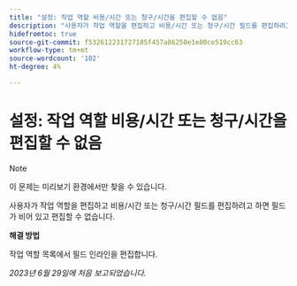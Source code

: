 ```yaml
---
title: "설정: 작업 역할 비용/시간 또는 청구/시간을 편집할 수 없음"
description: "사용자가 작업 역할을 편집하고 비용/시간 또는 청구/시간 필드를 편집하려고 하면 필드가 비어 있고 편집할 수 없습니다."
hidefromtoc: true
source-git-commit: f532612231727185f457a86250e1e80ce519cc63
workflow-type: tm+mt
source-wordcount: '102'
ht-degree: 4%

---
```



# 설정: 작업 역할 비용/시간 또는 청구/시간을 편집할 수 없음

>[!NOTE]
>
>이 문제는 미리보기 환경에서만 찾을 수 있습니다.

사용자가 작업 역할을 편집하고 비용/시간 또는 청구/시간 필드를 편집하려고 하면 필드가 비어 있고 편집할 수 없습니다.

**해결 방법**

작업 역할 목록에서 필드 인라인을 편집합니다.

_2023년 6월 29일에 처음 보고되었습니다._

